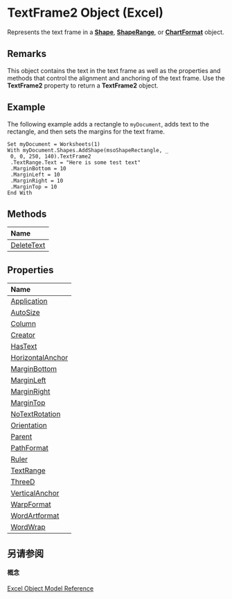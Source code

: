 
# TextFrame2 Object (Excel)

Represents the text frame in a  **[Shape](8f01fcd1-b7d9-5216-2de5-40fb6648a403.md)**, **[ShapeRange](e1b8229c-73a0-4a77-5e00-4bcec9032260.md)**, or **[ChartFormat](edac71b7-ed38-6658-2cbf-6493dc1ad3ed.md)** object.


## Remarks

This object contains the text in the text frame as well as the properties and methods that control the alignment and anchoring of the text frame. Use the  **TextFrame2** property to return a **TextFrame2** object.


## Example

The following example adds a rectangle to  `myDocument`, adds text to the rectangle, and then sets the margins for the text frame.


```
Set myDocument = Worksheets(1) 
With myDocument.Shapes.AddShape(msoShapeRectangle, _ 
 0, 0, 250, 140).TextFrame2 
 .TextRange.Text = "Here is some test text" 
 .MarginBottom = 10 
 .MarginLeft = 10 
 .MarginRight = 10 
 .MarginTop = 10 
End With
```


## Methods



|**Name**|
|:-----|
|[DeleteText](e96a305c-085a-d807-1336-9dcc22760a7e.md)|

## Properties



|**Name**|
|:-----|
|[Application](bb5aeb3a-f8d7-3752-27a5-ff1eedd7d4db.md)|
|[AutoSize](8c2659b2-a315-18c3-23f3-7b1488ce8107.md)|
|[Column](4f78bef0-38b8-534a-c6a3-dfbf21b83eda.md)|
|[Creator](a6621e71-b864-9e95-68d0-a74649bc15ec.md)|
|[HasText](b9c7d9f4-22d3-5a45-e03b-8e06e87a2af9.md)|
|[HorizontalAnchor](204b744c-a19e-dbf1-2143-3bfcef3caa0c.md)|
|[MarginBottom](36847492-45d4-5856-383c-291ca6d64a7e.md)|
|[MarginLeft](16753c28-5322-b484-0948-19f7dc4651b7.md)|
|[MarginRight](cde03d1b-04a1-8a83-0b20-e7e19d2c52ff.md)|
|[MarginTop](35a29f85-df5b-27a3-1060-1d5a0c73b6cb.md)|
|[NoTextRotation](ec749919-a096-bcdf-0400-3fc66bf4e2e9.md)|
|[Orientation](73c7a581-cabe-b634-ccf0-28e640b33129.md)|
|[Parent](aed28538-c3bd-ebf7-47d5-ed6be97db000.md)|
|[PathFormat](176d0ca9-c633-2056-a83a-c5db70fd0fcf.md)|
|[Ruler](c5bcd6ec-6135-5589-c3b5-643e50273144.md)|
|[TextRange](3b38e21e-f1c4-48b3-308a-14dee8de23d2.md)|
|[ThreeD](ae85ffd6-ec5b-7082-66a9-3de9fff159ee.md)|
|[VerticalAnchor](605adc62-1b33-d1d9-46ea-7154efb748ed.md)|
|[WarpFormat](20710bdc-981f-b61d-4be5-f8c760bb9f4c.md)|
|[WordArtformat](66944f16-1a5e-a7f5-942e-9007107a7fbf.md)|
|[WordWrap](ed768819-89f9-7d8d-1ed2-706de15ad8e7.md)|

## 另请参阅


#### 概念


[Excel Object Model Reference](11ea8598-8a20-92d5-f98b-0da04263bf2c.md)